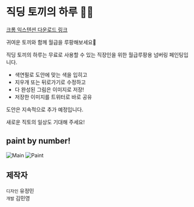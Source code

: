 # 직딩 토끼의 하루 🐰🥕

[크롬 익스텐션 다운로드 링크](https://chrome.google.com/webstore/detail/%EC%A7%81%EB%94%A9-%ED%86%A0%EB%81%BC%EC%9D%98-%ED%95%98%EB%A3%A8/bbglejhelkaiekpmclhgghcddpjhgkoo/related)

귀여운 토끼와 함께 월급을 루팡해보세요🐰

직딩 토끼의 하루는 무료로 사용할 수 있는 직장인을 위한 월급루팡용 넘버링 페인팅입니다.

- 색연필로 도안에 맞는 색을 입히고
- 지우개 또는 뒤로가기로 수정하고
- 다 완성된 그림은 이미지로 저장!
- 저장한 이미지를 트위터로 바로 공유

도안은 지속적으로 추가 예정입니다.

새로운 직토의 일상도 기대해 주세요!


## paint by number!

![Main](https://user-images.githubusercontent.com/104131962/230707474-baa704ac-fb73-47d4-9d12-25c5fece211f.png)
![Paint](https://user-images.githubusercontent.com/104131962/230707476-028c7ad5-b831-48f2-a63f-c3153a0f5d2d.png)


## 제작자

`디자인` 유정민 <br />
`개발` 김민영
